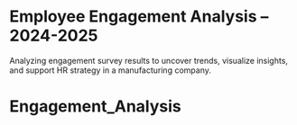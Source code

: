 # Employee Engagement Analysis – 2024-2025

Analyzing engagement survey results to uncover trends, visualize insights, and support HR strategy in a manufacturing company.
# Engagement_Analysis
